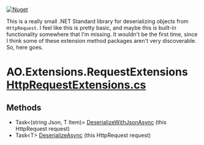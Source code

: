 [![Nuget](https://img.shields.io/nuget/v/AO.HttpRequestExtensions)](https://www.nuget.org/packages/AO.HttpRequestExtensions/)

This is a really small .NET Standard library for deserializing objects from `HttpRequest`. I feel like this is pretty basic, and maybe this is built-in functionality somewhere that I'm missing. It wouldn't be the first time, since I think some of these extension method packages aren't very discoverable. So, here goes.

# AO.Extensions.RequestExtensions [HttpRequestExtensions.cs](https://github.com/adamfoneil/RequestExtensions/blob/master/RequestExtensions/HttpRequestExtensions.cs#L9)
## Methods
- Task\<(string Json, T Item)\> [DeserializeWithJsonAsync](https://github.com/adamfoneil/RequestExtensions/blob/master/RequestExtensions/HttpRequestExtensions.cs#L11)
 (this HttpRequest request)
- Task\<T\> [DeserializeAsync](https://github.com/adamfoneil/RequestExtensions/blob/master/RequestExtensions/HttpRequestExtensions.cs#L28)
 (this HttpRequest request)
